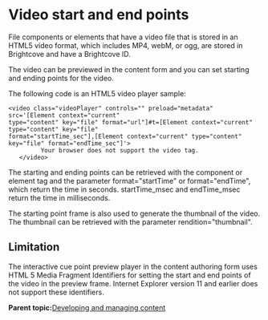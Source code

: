 # Video start and end points 

File components or elements that have a video file that is stored in an HTML5 video format, which includes MP4, webM, or ogg, are stored in Brightcove and have a Brightcove ID.

The video can be previewed in the content form and you can set starting and ending points for the video.

The following code is an HTML5 video player sample:

```
<video class="videoPlayer" controls="" preload="metadata" src='[Element context="current" 
type="content" key="file" format="url"]#t=[Element context="current" type="content" key="file" 
format="startTime_sec"],[Element context="current" type="content" key="file" format="endTime_sec"]'>
         Your browser does not support the video tag.
   </video>
```

The starting and ending points can be retrieved with the component or element tag and the parameter format="startTime" or format="endTime", which return the time in seconds. startTime\_msec and endTime\_msec return the time in milliseconds.

The starting point frame is also used to generate the thumbnail of the video. The thumbnail can be retrieved with the parameter rendition="thumbnail".

## Limitation

The interactive cue point preview player in the content authoring form uses HTML 5 Media Fragment Identifiers for setting the start and end points of the video in the preview frame. Internet Explorer version 11 and earlier does not support these identifiers.

**Parent topic:**[Developing and managing content ](../site/site_dev_man.md)

